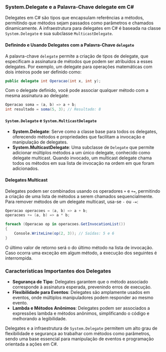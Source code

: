 ### System.Delegate e a Palavra-Chave delegate em C#

Delegates em C# são tipos que encapsulam referências a métodos, permitindo que métodos sejam passados como parâmetros e chamados dinamicamente. A infraestrutura para delegates em C# é baseada na classe `System.Delegate` e sua subclasse `MulticastDelegate`.

#### Definindo e Usando Delegates com a Palavra-Chave `delegate`

A palavra-chave `delegate` permite a criação de tipos de delegate, que especificam a assinatura de métodos que podem ser atribuídos a esses delegates. Por exemplo, um delegate para operações matemáticas com dois inteiros pode ser definido como:

```csharp
public delegate int Operacao(int x, int y);
```

Com o delegate definido, você pode associar qualquer método com a mesma assinatura ao delegate:

```csharp
Operacao soma = (a, b) => a + b;
int resultado = soma(5, 3); // Resultado: 8
```

#### `System.Delegate` e `System.MulticastDelegate`

- **System.Delegate**: Serve como a classe base para todos os delegates, oferecendo métodos e propriedades que facilitam a invocação e manipulação de delegates. 
- **System.MulticastDelegate**: Uma subclasse de `Delegate` que permite adicionar múltiplos métodos a um único delegate, conhecido como delegate multicast. Quando invocado, um multicast delegate chama todos os métodos em sua lista de invocação na ordem em que foram adicionados.

#### Delegates Multicast

Delegates podem ser combinados usando os operadores `+` e `+=`, permitindo a criação de uma lista de métodos a serem chamados sequencialmente. Para remover métodos de um delegate multicast, usa-se `-` ou `-=`:

```csharp
Operacao operacoes = (a, b) => a + b;
operacoes += (a, b) => a * b;

foreach (Operacao op in operacoes.GetInvocationList())
{
    Console.WriteLine(op(2, 3)); // Saídas: 5 e 6
}
```

O último valor de retorno será o do último método na lista de invocação. Caso ocorra uma exceção em algum método, a execução dos seguintes é interrompida.

### Características Importantes dos Delegates

- **Segurança de Tipo**: Delegates garantem que o método associado corresponde à assinatura esperada, prevenindo erros de execução.
- **Flexibilidade para Eventos**: Delegates são amplamente usados em eventos, onde múltiplos manipuladores podem responder ao mesmo evento.
- **Lambda e Métodos Anônimos**: Delegates podem ser associados a expressões lambda e métodos anônimos, simplificando o código e melhorando a legibilidade.

Delegates e a infraestrutura de `System.Delegate` permitem um alto grau de flexibilidade e segurança ao trabalhar com métodos como parâmetros, sendo uma base essencial para manipulação de eventos e programação orientada a ações em C#.